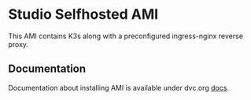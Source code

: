 # Studio Selfhosted AMI

This AMI contains K3s along with a preconfigured ingress-nginx reverse proxy. 

## Documentation

Documentation about installing AMI is available under dvc.org [docs](https://dvc.org/doc/studio/selfhosted/installation/aws-ami).

